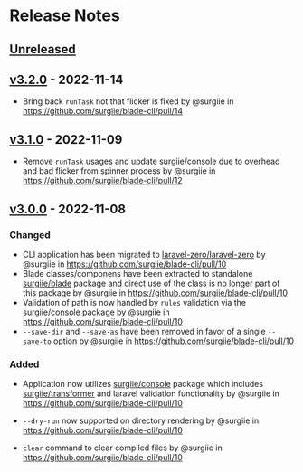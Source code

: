 # Release Notes

## [Unreleased](https://github.com/surgiie/blade-cli/compare/v3.2.0...master)

## [v3.2.0](https://github.com/surgiie/blade-cli/compare/v3.1.0...v3.2.0) - 2022-11-14
- Bring back `runTask` not that flicker is fixed by @surgiie in https://github.com/surgiie/blade-cli/pull/14
## [v3.1.0](https://github.com/surgiie/blade-cli/compare/v3.0.0...v3.1.0) - 2022-11-09
- Remove `runTask` usages and update surgiie/console due to overhead and bad flicker from spinner process by @surgiie in https://github.com/surgiie/blade-cli/pull/12

## [v3.0.0](https://github.com/surgiie/blade-cli/compare/v2.0.7...v3.0.0) - 2022-11-08

### Changed

- CLI application has been migrated to  [laravel-zero/laravel-zero](https://github.com/laravel-zero/laravel-zero) by @surgiie in https://github.com/surgiie/blade-cli/pull/10
- Blade classes/componens have been extracted to standalone [surgiie/blade](https://github.com/surgiie/blade) package and direct use of the class is no longer part of this package by @surgiie in https://github.com/surgiie/blade-cli/pull/10
- Validation of path is now handled by `rules` validation via the [surgiie/console](https://github.com/surgiie/console) package by @surgiie in https://github.com/surgiie/blade-cli/pull/10
- `--save-dir` and `--save-as` have been removed in favor of a single `--save-to` option by @surgiie in https://github.com/surgiie/blade-cli/pull/10

### Added
- Application now utilizes [surgiie/console](https://github.com/surgiie/console) package which includes [surgiie/transformer](https://github.com/surgiie/transformer) and laravel validation functionality by @surgiie in https://github.com/surgiie/blade-cli/pull/10

- `--dry-run` now supported on directory rendering by @surgiie in https://github.com/surgiie/blade-cli/pull/10
- `clear` command to clear compiled files by @surgiie in https://github.com/surgiie/blade-cli/pull/10

